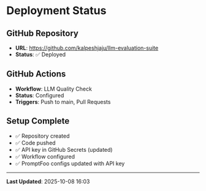 # Deployment Status

## GitHub Repository
- **URL**: https://github.com/kalpeshjaju/llm-evaluation-suite
- **Status**: ✅ Deployed

## GitHub Actions
- **Workflow**: LLM Quality Check
- **Status**: Configured
- **Triggers**: Push to main, Pull Requests

## Setup Complete
- ✅ Repository created
- ✅ Code pushed
- ✅ API key in GitHub Secrets (updated)
- ✅ Workflow configured
- ✅ PromptFoo configs updated with API key

---

**Last Updated**: 2025-10-08 16:03
